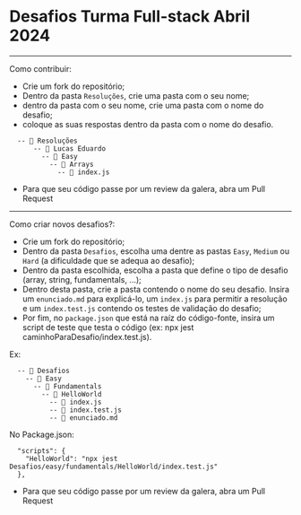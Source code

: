 # Desafios Turma Full-stack Abril 2024

--------------------
Como contribuir:

- Crie um fork do repositório;
- Dentro da pasta ``Resoluções``, crie uma pasta com o seu nome;
- dentro da pasta com o seu nome, crie uma pasta com o nome do desafio;
- coloque as suas respostas dentro da pasta com o nome do desafio.

```
  -- 📁 Resoluções
      -- 📁 Lucas Eduardo
        -- 📁 Easy
          -- 📁 Arrays
            -- 📁 index.js
```

- Para que seu código passe por um review da galera, abra um Pull Request

--------------------
Como criar novos desafios?:

- Crie um fork do repositório;
- Dentro da pasta ``Desafios``, escolha uma dentre as pastas ``Easy``, ``Medium`` ou ``Hard`` (a dificuldade que se adequa ao desafio);
- Dentro da pasta escolhida, escolha a pasta que define o tipo de desafio (array, string, fundamentals, ...);
- Dentro desta pasta, crie a pasta contendo o nome do seu desafio. Insira um ``enunciado.md`` para explicá-lo, um ``index.js`` para permitir a resolução e um ``index.test.js`` contendo os testes de validação do desafio;
- Por fim, no ``package.json`` que está na raíz do código-fonte, insira um script de teste que testa o código (ex: npx jest caminhoParaDesafio/index.test.js).

Ex:
``` 
  -- 📁 Desafios
    -- 📁 Easy
      -- 📁 Fundamentals
        -- 📁 HelloWorld
          -- 📁 index.js
          -- 📁 index.test.js
          -- 📁 enunciado.md
```

No Package.json:
```
  "scripts": {
    "HelloWorld": "npx jest Desafios/easy/fundamentals/HelloWorld/index.test.js"
  },
```
- Para que seu código passe por um review da galera, abra um Pull Request
